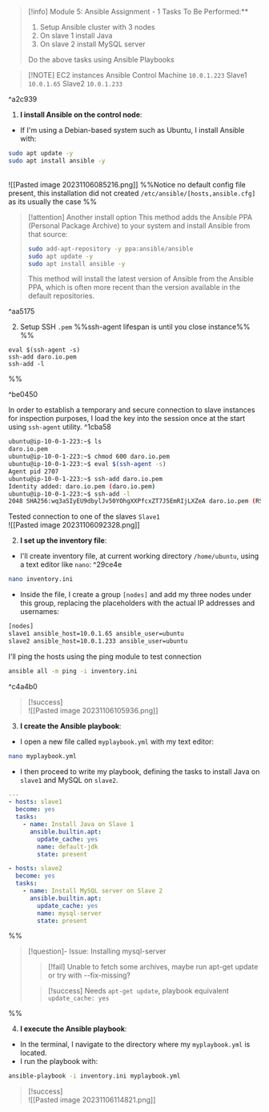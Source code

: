
> [!info] Module 5: Ansible Assignment - 1
> Tasks To Be Performed:** 
> 1. Setup Ansible cluster with 3 nodes 
> 2. On slave 1 install Java 
> 3. On slave 2 install MySQL server 
> 
> Do the above tasks using Ansible Playbooks


> [!NOTE] EC2 instances
> Ansible Control Machine `10.0.1.223`
> Slave1 `10.0.1.65`
> Slave2 `10.0.1.233`

^a2c939


1. **I install Ansible on the control node**:

- If I'm using a Debian-based system such as Ubuntu, I install Ansible with:
```bash
sudo apt update -y
sudo apt install ansible -y
```

<br>![[Pasted image 20231106085216.png]]
%%Notice no default config file present, this installation did not created `/etc/ansible/[hosts,ansible.cfg]` as its usually the case
%%

> [!attention] Another install option
> This method adds the Ansible PPA (Personal Package Archive) to your system and install Ansible from that source:
> ```bash
> sudo add-apt-repository -y ppa:ansible/ansible
> sudo apt update -y
> sudo apt install ansible -y
> ```
> This method will install the latest version of Ansible from the Ansible PPA, which is often more recent than the version available in the default repositories.

^aa5175

2. Setup SSH `.pem` 
   %%ssh-agent lifespan is until you close instance%%
%%
```
eval $(ssh-agent -s)
ssh-add daro.io.pem
ssh-add -l
```

%%

^be0450

In order to establish a temporary and secure connection to slave instances for inspection purposes, I load the key into the session once at the start using `ssh-agent` utility. ^1cba58
```bash
ubuntu@ip-10-0-1-223:~$ ls
daro.io.pem
ubuntu@ip-10-0-1-223:~$ chmod 600 daro.io.pem
ubuntu@ip-10-0-1-223:~$ eval $(ssh-agent -s)
Agent pid 2707
ubuntu@ip-10-0-1-223:~$ ssh-add daro.io.pem
Identity added: daro.io.pem (daro.io.pem)
ubuntu@ip-10-0-1-223:~$ ssh-add -l
2048 SHA256:wq3aSIyEU9dbylJv50YOhgXXPfcxZT7J5EmRIjLXZeA daro.io.pem (RSA)
```

Tested connection to one of the slaves `Slave1` 
<br>![[Pasted image 20231106092328.png]]


2. **I set up the inventory file**:

- I'll create inventory file,  at current working directory `/home/ubuntu`, using a text editor like `nano`: ^29ce4e
```bash
nano inventory.ini
```
- Inside the file, I create a group `[nodes]` and add my three nodes under this group, replacing the placeholders with the actual IP addresses and usernames:
```bash
[nodes]
slave1 ansible_host=10.0.1.65 ansible_user=ubuntu
slave2 ansible_host=10.0.1.233 ansible_user=ubuntu
```

I'll ping the hosts using the ping module to test connection
```bash
ansible all -m ping -i inventory.ini
```

^c4a4b0

> [!success]
> <br>![[Pasted image 20231106105936.png]]


3. **I create the Ansible playbook**:

- I open a new file called `myplaybook.yml` with my text editor:
```bash
nano myplaybook.yml
```
- I then proceed to write my playbook, defining the tasks to install Java on `slave1` and MySQL on `slave2`.
```yml
---
- hosts: slave1
  become: yes
  tasks:
    - name: Install Java on Slave 1
      ansible.builtin.apt:
	    update_cache: yes
        name: default-jdk
        state: present

- hosts: slave2
  become: yes
  tasks:
    - name: Install MySQL server on Slave 2
      ansible.builtin.apt:
	    update_cache: yes
        name: mysql-server
        state: present
```
 %% 
> [!question]- Issue: Installing mysql-server
> > [!fail] 
> > Unable to fetch some archives, maybe run apt-get update or try with --fix-missing?
> 
> > [!success]
> > Needs `apt-get update`, playbook equivalent `update_cache: yes`
> 

%%

4. **I execute the Ansible playbook**:

- In the terminal, I navigate to the directory where my `myplaybook.yml` is located.
- I run the playbook with:
```bash
ansible-playbook -i inventory.ini myplaybook.yml
```

> [!success]
> <br>![[Pasted image 20231106114821.png]]